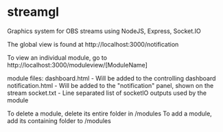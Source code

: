 streamgl
========

Graphics system for OBS streams using NodeJS, Express, Socket.IO

The global view is found at http://localhost:3000/notification

To view an individual module, go to http://localhost:3000/moduleview/[ModuleName]

module files:
	dashboard.html		-	Will be added to the controlling dashboard
	notification.html	-	Will be added to the "notification" panel, shown on the stream
	socket.txt			-	Line separated list of socketIO outputs used by the module
	
To delete a module, delete its entire folder in /modules
To add a module, add its containing folder to /modules